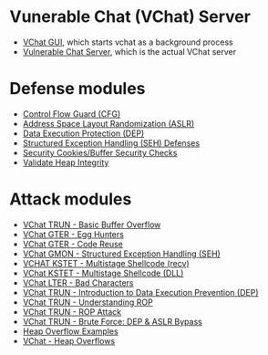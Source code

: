 # Vunerable Chat (VChat) Server
* [VChat GUI](https://github.com/DaintyJet/VChatGUI), which starts vchat as a background process
* [Vulnerable Chat Server](https://github.com/xinwenfu/vchat), which is the actual VChat server

# Defense modules
* [Control Flow Guard (CFG)](https://github.com/DaintyJet/VChat_CFG)
* [Address Space Layout Randomization (ASLR)](https://github.com/DaintyJet/VChat_ASLR_Intro)
* [Data Execution Protection (DEP)](https://github.com/DaintyJet/VChat_DEP_Intro)
* [Structured Exception Handling (SEH) Defenses](https://github.com/DaintyJet/VChat_SEH)
* [Security Cookies/Buffer Security Checks](https://github.com/DaintyJet/VChat_Security_Cookies)
* [Validate Heap Integrity](https://github.com/DaintyJet/VChat_Heap_Defense)

# Attack modules
* [VChat TRUN - Basic Buffer Overflow](https://github.com/DaintyJet/VChat_TRUN)
* [VChat GTER - Egg Hunters](https://github.com/DaintyJet/VChat_GTER_EggHunter)
* [VChat GTER - Code Reuse](https://github.com/DaintyJet/VChat_GTER_CodeReuse)
* [VChat GMON - Structured Exception Handling (SEH)](https://github.com/DaintyJet/VChat_GMON_SEH)
* [VCHAT KSTET - Multistage Shellcode (recv)](https://github.com/DaintyJet/VChat_KSTET_Multi)
* [VChat KSTET - Multistage Shellcode (DLL)](https://github.com/DaintyJet/VChat_KSTET_DLL)
* [VChat LTER - Bad Characters](https://github.com/DaintyJet/VChat_LTER)
* [VChat TRUN - Introduction to Data Execution Prevention (DEP)](https://github.com/DaintyJet/VChat_DEP)
* [VChat TRUN - Understanding ROP](https://github.com/DaintyJet/VChat_ROP_INTRO)
* [VChat TRUN - ROP Attack](https://github.com/DaintyJet/VChat_TRUN_ROP)
* [VChat TRUN - Brute Force: DEP & ASLR Bypass](https://github.com/DaintyJet/VChat_Brute_Force)
* [Heap Overflow Examples](https://github.com/DaintyJet/Heap-Overflow-Example)
* [VChat - Heap Overflows](https://github.com/DaintyJet/VChat_Heap_Exploit)
